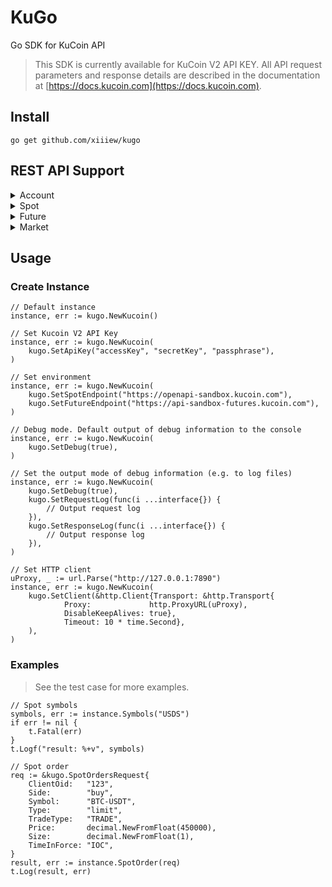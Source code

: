 # KuGo

Go SDK for KuCoin API

> This SDK is currently available for KuCoin V2 API KEY. All API request parameters and response details are described in the documentation at [https://docs.kucoin.com](https://docs.kucoin.com).

## Install

```shell
go get github.com/xiiiew/kugo
```

## REST API Support

<details>
<summary>Account</summary>

|     DESCRIPTION      | METHOD |             URI               |
|----------------------|--------|-------------------------------|
|List Spot Accounts    |GET     | /api/v2/accounts              |
|List Future Accounts  |GET     | /api/v1/account-overview      |

</details>

<details>
<summary>Spot</summary>

|     DESCRIPTION      | METHOD |             URI               |
|----------------------|--------|-------------------------------|
|Place a New Order     |POST    | /api/v1/orders                |
|Place a Margin Order  |POST    | /api/v1/margin/order          |
|Cancel an Order       |DELETE  | /api/v1/orders/{orderId}      |
|List Orders           |GET     | /api/v1/orders                |
|Get an Order          |GET     | /api/v1/orders/{orderId}      |
|List Fills            |GET     | /api/v1/fills                 |

</details>

<details>
<summary>Future</summary>

|     DESCRIPTION      | METHOD |             URI               |
|----------------------|--------|-------------------------------|
|Place an Order        |POST     | /api/v1/orders               |

</details>

<details>
<summary>Market</summary>

|     DESCRIPTION      | METHOD |             URI               |
|----------------------|--------|-------------------------------|
|Get Spot Symbols List |GET     | /api/v2/symbols               |

</details>

## Usage

### Create Instance

```golang
// Default instance
instance, err := kugo.NewKucoin()

// Set Kucoin V2 API Key
instance, err := kugo.NewKucoin(
    kugo.SetApiKey("accessKey", "secretKey", "passphrase"),
)

// Set environment
instance, err := kugo.NewKucoin(
    kugo.SetSpotEndpoint("https://openapi-sandbox.kucoin.com"),
    kugo.SetFutureEndpoint("https://api-sandbox-futures.kucoin.com"),
)

// Debug mode. Default output of debug information to the console
instance, err := kugo.NewKucoin(
    kugo.SetDebug(true),
)

// Set the output mode of debug information (e.g. to log files)
instance, err := kugo.NewKucoin(
    kugo.SetDebug(true),
    kugo.SetRequestLog(func(i ...interface{}) {
        // Output request log
    }),
    kugo.SetResponseLog(func(i ...interface{}) {
        // Output response log
    }),
)

// Set HTTP client
uProxy, _ := url.Parse("http://127.0.0.1:7890")
instance, err := kugo.NewKucoin(
    kugo.SetClient(&http.Client{Transport: &http.Transport{
			Proxy:             http.ProxyURL(uProxy),
			DisableKeepAlives: true},
			Timeout: 10 * time.Second},
    ),
)

```

### Examples

> See the test case for more examples.

```golang
// Spot symbols
symbols, err := instance.Symbols("USDS")
if err != nil {
    t.Fatal(err)
}
t.Logf("result: %+v", symbols)

// Spot order
req := &kugo.SpotOrdersRequest{
    ClientOid:   "123",
    Side:        "buy",
    Symbol:      "BTC-USDT",
    Type:        "limit",
    TradeType:   "TRADE",
    Price:       decimal.NewFromFloat(450000),
    Size:        decimal.NewFromFloat(1),
    TimeInForce: "IOC",
}
result, err := instance.SpotOrder(req)
t.Log(result, err)
```

